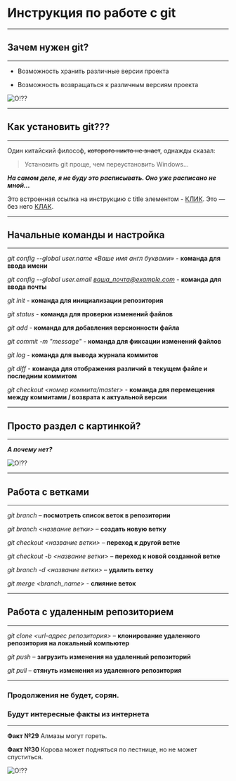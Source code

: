#  Инструкция по работе с git

***
## Зачем нужен git?
***

* Возможность хранить различные версии проекта

* Возможность возвращаться к различным версиям проекта

![О!??](/seminar/gitImg1.jpg "Я - рандомный мем про git")

***
## Как установить git???
***

Один китайский философ, ~~которого никто не знает~~, однажды сказал:

> Установить git проще, чем переустановить Windows...

***На самом деле, я не буду это расписывать. Оно уже расписано не мной...***

Это встроенная ссылка на инструкцию с title элементом - [КЛИК](https://git-scm.com/book/ru/v2/Введение-Установка-Git "КЛИК"). Это — без него [КЛАК](https://git-scm.com/book/ru/v2/Введение-Установка-Git).

***
## Начальные команды и настройка
***

*git config --global user.name «Ваше имя англ буквами»* - **команда для ввода имени**

*git config --global user.email ваша_почта@example.com* - **команда для ввода почты**

*git init* - **команда для инициализации репозитория**

*git status* - **команда для проверки изменений файлов**

*git add* - **команда для добавления версионности файла**

*git commit -m "message"* - **команда для фиксации изменений файлов**

*git log* - **команда для вывода журнала коммитов**

*git diff* - **команда для отображения различий в текущем файле и последним коммитом**

*git checkout <номер коммита/master>* - **команда для перемещения между коммитами / возврата к актуальной версии**

***
## Просто раздел с картинкой?
***
___А почему нет?___

![О!??](/seminar//gitImg1.jpg "Я - рандомный мем про git")

***
## Работа с ветками
***

*git branch* – **посмотреть список веток в репозитории**

*git branch <название ветки>* – **создать новую ветку**

*git checkout <название ветки>* – **переход к другой ветке**

*git checkout -b <название ветки>* – **переход к новой созданной ветке**

*git branch -d <название ветки>* – **удалить ветку**

*git merge <branch_name>* - **слияние веток**

***
## Работа с удаленным репозиторием
***

*git clone <url-адрес репозитория>* – **клонирование удаленного репозитория на локальный компьютер**

*git push* – **загрузить изменения на удаленный репозиторий**

*git pull* – **стянуть изменения из удаленного репозитория**


***
### Продолжения не будет, сорян.
### Будут интересные факты из интернета
***

**Факт №29**
Алмазы могут гореть.

**Факт №30**
Корова может подняться по лестнице, но не может спуститься.

![О!??](/seminar//gitImg1.jpg "Я - рандомный мем про git")